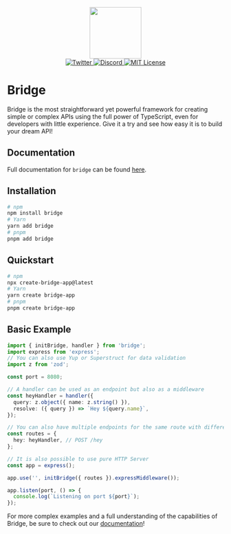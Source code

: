 <div align="center">
  <a href="https://bridge.codes">
      <img src="https://bridge.codes/img/logo_b_round.svg" height="120" />
  </a>
</div>
  
<div align="center">

 <a href="https://twitter.com/bridge_codes">
    <img alt="Twitter" src="https://img.shields.io/twitter/url.svg?label=%40bridge_codes&style=social&url=https%3A%2F%2Ftwitter.com%2Falexdotjs" />
  </a>
  <a href="https://discord.gg/ZCw645JV"> 
    <img alt="Discord" src="https://img.shields.io/discord/1050622016673288282?color=7389D8&label&logo=discord&logoColor=ffffff" />
  </a>
  <a href="https://github.com/trpc/trpc/blob/main/LICENSE">
    <img alt="MIT License" src="https://img.shields.io/github/license/trpc/trpc" />
  </a>
</div>

# Bridge

Bridge is the most straightforward yet powerful framework for creating simple or complex APIs using the full power of TypeScript, even for developers with little experience. Give it a try and see how easy it is to build your dream API!

<!-- [Try it live](https://stackblitz.com/edit/github-vuwsnn?file=index.ts&view=editor) -->

<!-- **👉 See more informations on [bridge.codes](https://bridge.codes) 👈** -->

## Documentation

Full documentation for `bridge` can be found [here](https://bridge.codes).

## Installation

```bash
# npm
npm install bridge
# Yarn
yarn add bridge
# pnpm
pnpm add bridge
```

## Quickstart

```bash
# npm
npx create-bridge-app@latest
# Yarn
yarn create bridge-app
# pnpm
pnpm create bridge-app
```

## Basic Example

```ts
import { initBridge, handler } from 'bridge';
import express from 'express';
// You can also use Yup or Superstruct for data validation
import z from 'zod';

const port = 8080;

// A handler can be used as an endpoint but also as a middleware
const heyHandler = handler({
  query: z.object({ name: z.string() }),
  resolve: ({ query }) => `Hey ${query.name}`,
});

// You can also have multiple endpoints for the same route with different methods with the method function
const routes = {
  hey: heyHandler, // POST /hey
};

// It is also possible to use pure HTTP Server
const app = express();

app.use('', initBridge({ routes }).expressMiddleware());

app.listen(port, () => {
  console.log(`Listening on port ${port}`);
});
```

For more complex examples and a full understanding of the capabilities of Bridge, be sure to check out our [documentation](https://bridge.codes)!

<!--
### Table of Contents

- [Bridge](#bridge)
  - [Installations](#installations)
    - [Table of Contents](#table-of-contents)
  - [Quickstart](#quickstart)
    - [Using create-bridge-app](#using-create-bridge-app)
    - [Manual setup with Express](#manual-setup-with-express)
  - [Init Bridge](#init-bridge)
  - [Routing](#routing)
    - [Nested routes](#nested-routes)
  - [Handler](#handler)
    - [Data validation](#data-validation)
    - [Type inference](#type-inference)
  - [Middleware](#middleware)
    - [Multiple middlewares](#multiple-middlewares)
  - [Error handling](#error-handling)
    - [Send an HTTP error](#send-an-http-error)
    - [Monitor errors](#monitor-errors)
  - [Files](#files)
  - [Client generation](#client-generation)

## Quickstart

There are a few [examples](https://github.com/bridge-codes/bridge/tree/main/examples) that you can use for playing out with Bridge or start your new project.

### Using create-bridge-app

The easiest way to start a Bridge project is by using `create-bridge-app`. It will initialize a project and install all required dependencies. Open your terminal, go into the directory you’d like to create the app in, and run the following command:

```
npx create-bridge-app
```

When the installation is done, you can run the project using the default settings with the following command:

```
npm run build && npm run start
```

This builds and starts your Bridge "server" on port **8080**.

### Manual setup with Express

Init your project and install all required dependencies.

```
npm init
npm i bridge express
npm i typescript @types/express --save-dev
```

Create an index.ts file.

```ts
import { handler, initBridge } from 'bridge';
import express from 'express';

const port = 8080;

const helloHandler = handler({ method: 'GET', resolve: () => 'hello' });

const routes = {
  hello: helloHandler,
};

const app = express();

app.use('', initBridge({ routes: routes }).expressMiddleware());

app.listen(port, () => {
  console.log(`Listening on port ${port}`);
});
```

## Init Bridge

First you will need to initialize bridge app. You can either use it with **express** or with **HTTPServer**. This will make your Bridge endpoints available.

**If you use express**

```ts
import { handler, initBridge } from 'bridge';
import express from 'express';

const port = 8080;
const routes = {
  hello: handler({
    method: 'GET',
    resolve: () => 'hello',
  }),
};

const app = express();

app.use('', initBridge({ routes: routes }).expressMiddleware());

app.listen(port, () => {
  console.log(`Listening on port ${port}`);
});
```

**With HTTPServer**

```ts
import { handler, initBridge } from 'bridge';

const port = 8080;
const routes = { hello: handler({ method: 'GET', resolve: () => 'hello' }) };

initBridge({ routes })
  .HTTPServer()
  .listen(port, () => {
    console.log(`Listening on port ${port}`);
  });
```

## Routing

[Handlers](#handler) themselves cannot be be directly called. They have to be added to an object that we call `router` and this object has to be passed to the `initBridge function`.

The keys in your `router` object are the different endpoints of your API while the values associated with those keys and the values are the `handlers` that will be executed when a request is made to the corresponding endpoint.

**Example**

```ts
import { handler } from 'bridge';

const helloHandler = handler({
  method: 'GET',
  resolve: () => {
    return 'Hello';
  },
});

const byeHandler = handler({
  // default method is POST
  resolve: () => {
    return 'Bye';
  },
});

const routes = {
  // GET /hello
  hello: myFirstHandler,
  // POST /bye
  bye: byeHandler,
};
```

Don't forget to pass the router as a param to the `initBridge` function as seen in [initBridge](#init-bridge).

### Nested routes

In addition to defining individual routes, you can also create nested routes by adding new objects to your router.

Nested routes allow you to create more complex and organized APIs by grouping related routes together.

```tsx
const routes = {
  admin: {
    users: {
      // POST /admin/users/create
      create: createUserHandler,
      // POST /admin/users/get
      get: getUserHandler,
      // POST /admin/users/update
      update: updateUserHandler,
    },
  },
};
```

## Handler

Bridge provides the **handler**. It it a function responsible for several things:

- Validate data coming from the client
- If an errors occurs or the request is invalid, notify the client
- Return a response to the client

**Basic example**

```ts twoslash
import { handler } from 'bridge';

const myFirstHandler = handler({
  method: 'GET',
  resolve: () => {
    const response = { response: 'Hello World' };
    return response;
  },
});
```

### Data validation

The validation is done using the [zod library](https://github.com/colinhacks/zod). Other libraries like superstruct or yup are also supported. Make sure you have zod installed:

```
npm install zod
```

You can validate the `body`, `headers` and `query` of each requet using zod. If the request doesn't meet the validation criteria, a **422** error is automatically sent to the client. The response sent will explain where the validation failed.

**The validation takes this form**

```ts
const userHandler = handler({
  // ...
  body: z.object({
    name: z.string(),
    age: z.number(),
    // the body can contain objects, dates, strings, numbers, arrays, ...
  }),
  query: z.object({
    // the query can only contain string validation as value
    param1: z.string(),
    param2: z.string(),
    // ...
  }),
  headers: z.object({
    haeder1: z.string(),
    header2: z.string(),
    // the headers can only contain string validation
  }),
  resolve: ({ body, query, headers }) => {
    //...
  },
});
```

**Here is an example:**

```ts
// You can use either zod, yup or superstruct
import z from 'zod';
import { handler } from 'bridge';

const hello = handler({
  query: z.object({ name: z.string().optional() }),
  body: z.object({ age: z.number() }),
  headers: z.object({ token: z.string().min(6) }),
  resolve: ({ query, body, headers }) => `Hello ${query.name}`,
});
```

### Type inference

The types of the validated query, body and headers as long as the return of the middlewares are automatically infered. You can use these objects inside the **resolve** function of the handler.

## Middleware

A middleware is handler that is called before the resolve function of the main handler of the called endpoint. Creating a middleware is just as simple as creating a handler. In fact, it is a handler which means that the middleware can perform the exact same tasks.

The return of the middleware is returned into the `mid` object of the resolve function of the main handler. Its type is infered. If a middleware returns an **httpError**, it sends an error the the client and the resolve function of the main handler is not executed anymore.

Middlewares can also have **query**, **headers** and **body** validation.

**Example**

```ts
import z from 'zod';
import { apply, handler } from 'bridge';

const authMiddleware = handler({
  headers: z.object({ token: z.string().min(5) }),
  resolve: ({ headers }) => {
    if (headers.token !== 'private_token') return httpError(StatusCode.UNAUTHORIZED, 'Wrong token');
    else return { firstName: 'John', name: 'Doe', age: 21 };
  },
});

const updateUser = handler({
  middlewares: apply(authMiddleware),
  body: z.object({ age: z.number() }),
  resolve: ({ mid, body }) => {
    const user = mid;
    user.age = body.age;
    return user;
  },
});
```

### Multiple middlewares

Multiple middleware can be added to a handler.

```ts
import { handler, apply } from 'bridge';

const exampleHandler = handler({
  middlewares: apply(mid1, mid2, mid3),
  resolve: ({ mid }) => {
    // ...
  },
});
```

Multiple middlewares are executed in parellel. All their returns are merged into the `mid` object of the main handler. For this reason, it is important that middleware return javascript objects.

If you want to have middlewares running sequencially, you have to add a middleware to you middleware.

**Example**

```ts
const mid1 = handler({
  resolve: () => {
    console.log('1');
  },
});

const mid2 = handler({
  middlewares: apply(mid1),
  resolve: () => {
    console.log('2');
  },
});

const mainHandler = handler({
  middlewares: apply(mid2),
  resolve: () => {
    console.log('3');
  },
});
```

The console ouput will be:

```
1
2
3
```

## Error handling

Bridge has 2 ways of sending errors:

- Data validation errors
- Manual triggered errors

The first method is managed by **zod**, superstruct or yup while the second one has to be written manually.

### Send an HTTP error

```ts
import { httpError, StatusCode } from "bridge";

const getMe: handler({
  headers: z.object({ token: z.string().min(6) }),
  resolve: ({ headers }) => {
    if (headers.token !== "private_token") return httpError(StatusCode.UNAUTHORIZED, 'Wrong token');
    else return {
      firstName: 'John',
      lastName: 'Doe',
    }
  },
}),
```

### Monitor errors

```ts
import { initBridge, onError } from 'bridge';
const errorHandler = onError(({ error, path }) => {
  if (error.name === 'Internal server error') console.log(path, error); // Send to bug reporting
  else console.log(path, error.status, error.name);
});

const bridge = initBridge({ routes, errorHandler });
```

## Files

To do.

## Client generation

To do. -->

